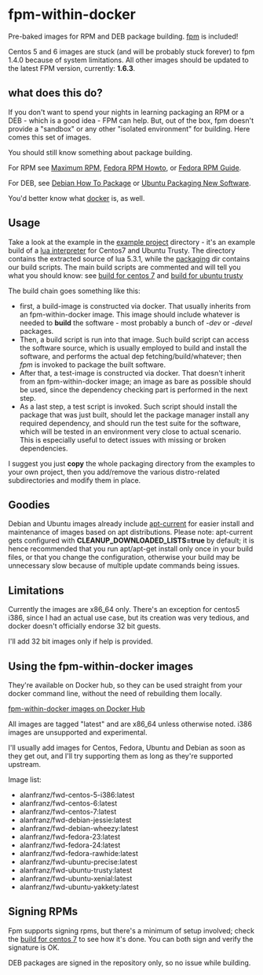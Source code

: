# fpm-within-docker

Pre-baked images for RPM and DEB package building. [fpm](https://github.com/jordansissel/fpm) is included!

Centos 5 and 6 images are stuck (and will be probably stuck forever) to fpm 1.4.0 because of system limitations.
All other images should be updated to the latest FPM version, currently: **1.6.3**.

## what does this do?

If you don't want to spend your nights in learning packaging an RPM or a DEB - which is a good idea - FPM can help.
But, out of the box, fpm doesn't provide a "sandbox" or any other "isolated environment" for building. Here comes this set of images.

You should still know something about package building.

For RPM see [Maximum RPM](http://www.rpm.org/max-rpm/), [Fedora RPM Howto](https://fedoraproject.org/wiki/How_to_create_an_RPM_package), or [Fedora RPM Guide](https://docs.fedoraproject.org/en-US/Fedora_Draft_Documentation/0.1/html/RPM_Guide/).

For DEB, see [Debian How To Package](https://wiki.debian.org/HowToPackageForDebian) or [Ubuntu Packaging New Software](http://packaging.ubuntu.com/html/packaging-new-software.html).

You'd better know what [docker](https://www.docker.com/) is, as well.

## Usage

Take a look at the example in the [example project](example-project) directory - it's an example build of a [lua interpreter](http://www.lua.org)
for Centos7 and Ubuntu Trusty. The directory contains the extracted source of lua 5.3.1, while the [packaging](example-project/packaging) dir contains our build scripts. The main build scripts are commented and will tell you what you should know: see [build for centos 7](example-project/packaging/centos-7/build) and [build for ubuntu trusty](example-project/packaging/ubuntu-trusty/build)

The build chain goes something like this:

* first, a build-image is constructed via docker. That usually inherits from an fpm-within-docker image. This image should include whatever is needed to **build** the software - most probably a bunch of *-dev* or *-devel* packages.
* Then, a build script is run into that image. Such build script can access the software source, which is usually employed to build and install the software, and performs the actual dep fetching/build/whatever; then *fpm* is invoked to package the built software.
* After that, a test-image is constructed via docker. That doesn't inherit from an fpm-within-docker image; an image as bare as possible should be used, since the dependency checking part is performed in the next step.
* As a last step, a test script is invoked. Such script should install the package that was just built, should let the package manager install any required dependency, and should run the test suite for the software, which will be tested in an environment very close to actual scenario. This is especially useful to detect issues with missing or broken dependencies.

I suggest you just **copy** the whole packaging directory from the examples to your own project, then you add/remove the various distro-related subdirectories and modify them in place.

## Goodies

Debian and Ubuntu images already include [apt-current](https://github.com/alanfranz/apt-current) for easier
install and maintenance of images based on apt distributions. Please note: apt-current gets configured with **CLEANUP_DOWNLOADED_LISTS=true** by default;
it is hence recommended that you run apt/apt-get install only once in your build files, or that you change the configuration, otherwise your build
may be unnecessary slow because of multiple update commands being issues.


## Limitations

Currently the images are x86_64 only. There's an exception for
centos5 i386, since I had an actual use case, but its creation
was very tedious, and docker doesn't officially endorse 32 bit guests.

I'll add 32 bit images only if help is provided.

## Using the fpm-within-docker images

They're available on Docker hub, so they can be used straight from your docker command line, without the need of rebuilding them locally.

[fpm-within-docker images on Docker Hub](https://hub.docker.com/search/?isAutomated=0&isOfficial=0&page=1&pullCount=0&q=alanfranz%2Ffwd&starCount=0)

All images are tagged "latest" and are x86_64 unless otherwise noted. i386 images are
unsupported and experimental.

I'll usually add images for Centos, Fedora, Ubuntu and Debian as soon
as they get out, and I'll try supporting them as long as they're supported upstream.

Image list:

* alanfranz/fwd-centos-5-i386:latest
* alanfranz/fwd-centos-6:latest
* alanfranz/fwd-centos-7:latest
* alanfranz/fwd-debian-jessie:latest
* alanfranz/fwd-debian-wheezy:latest
* alanfranz/fwd-fedora-23:latest
* alanfranz/fwd-fedora-24:latest
* alanfranz/fwd-fedora-rawhide:latest
* alanfranz/fwd-ubuntu-precise:latest
* alanfranz/fwd-ubuntu-trusty:latest
* alanfranz/fwd-ubuntu-xenial:latest
* alanfranz/fwd-ubuntu-yakkety:latest

## Signing RPMs

Fpm supports signing rpms, but there's a minimum of setup involved; check the [build for centos 7](example-project/packaging/centos-7/build) to see 
how it's done. You can both sign and verify the signature is OK.

DEB packages are signed in the repository only, so no issue while building.
